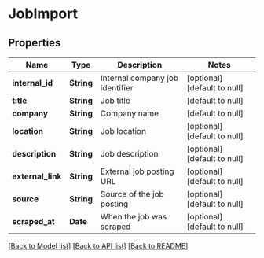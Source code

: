 # JobImport
## Properties

| Name | Type | Description | Notes |
|------------ | ------------- | ------------- | -------------|
| **internal\_id** | **String** | Internal company job identifier | [optional] [default to null] |
| **title** | **String** | Job title | [default to null] |
| **company** | **String** | Company name | [default to null] |
| **location** | **String** | Job location | [optional] [default to null] |
| **description** | **String** | Job description | [optional] [default to null] |
| **external\_link** | **String** | External job posting URL | [optional] [default to null] |
| **source** | **String** | Source of the job posting | [optional] [default to null] |
| **scraped\_at** | **Date** | When the job was scraped | [optional] [default to null] |

[[Back to Model list]](../README.md#documentation-for-models) [[Back to API list]](../README.md#documentation-for-api-endpoints) [[Back to README]](../README.md)

